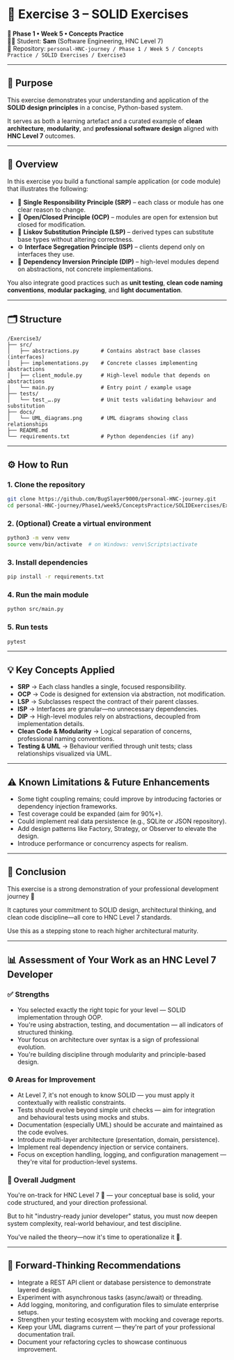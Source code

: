 # 🚀 Exercise 3 – SOLID Exercises

**📘 Phase 1 • Week 5 • Concepts Practice**  
👨‍💻 Student: **Sam** (Software Engineering, HNC Level 7)  
📂 Repository: `personal-HNC-journey / Phase 1 / Week 5 / Concepts Practice / SOLID Exercises / Exercise3`

---

## 🎯 Purpose

This exercise demonstrates your understanding and application of the **SOLID design principles** in a concise, Python-based system.

It serves as both a learning artefact and a curated example of **clean architecture**, **modularity**, and **professional software design** aligned with **HNC Level 7** outcomes.

---

## 🧠 Overview

In this exercise you build a functional sample application (or code module) that illustrates the following:

- 🧩 **Single Responsibility Principle (SRP)** – each class or module has one clear reason to change.
- 🚪 **Open/Closed Principle (OCP)** – modules are open for extension but closed for modification.
- 🔄 **Liskov Substitution Principle (LSP)** – derived types can substitute base types without altering correctness.
- ⚙️ **Interface Segregation Principle (ISP)** – clients depend only on interfaces they use.
- 🧱 **Dependency Inversion Principle (DIP)** – high-level modules depend on abstractions, not concrete implementations.

You also integrate good practices such as **unit testing**, **clean code naming conventions**, **modular packaging**, and **light documentation**.

---

## 🗂️ Structure

```
/Exercise3/
├── src/
│   ├── abstractions.py       # Contains abstract base classes (interfaces)
│   ├── implementations.py    # Concrete classes implementing abstractions
│   ├── client_module.py      # High-level module that depends on abstractions
│   └── main.py               # Entry point / example usage
├── tests/
│   └── test_….py             # Unit tests validating behaviour and substitution
├── docs/
│   └── UML_diagrams.png      # UML diagrams showing class relationships
├── README.md
└── requirements.txt          # Python dependencies (if any)
```

---

## ⚙️ How to Run

### 1. Clone the repository

```bash
git clone https://github.com/BugSlayer9000/personal-HNC-journey.git
cd personal-HNC-journey/Phase1/week5/ConceptsPractice/SOLIDExercises/Exercise3
```

### 2. (Optional) Create a virtual environment

```bash
python3 -m venv venv
source venv/bin/activate  # on Windows: venv\Scripts\activate
```

### 3. Install dependencies

```bash
pip install -r requirements.txt
```

### 4. Run the main module

```bash
python src/main.py
```

### 5. Run tests

```bash
pytest
```

---

## 💡 Key Concepts Applied

- **SRP** → Each class handles a single, focused responsibility.
- **OCP** → Code is designed for extension via abstraction, not modification.
- **LSP** → Subclasses respect the contract of their parent classes.
- **ISP** → Interfaces are granular—no unnecessary dependencies.
- **DIP** → High-level modules rely on abstractions, decoupled from implementation details.
- **Clean Code & Modularity** → Logical separation of concerns, professional naming conventions.
- **Testing & UML** → Behaviour verified through unit tests; class relationships visualized via UML.

---

## ⚠️ Known Limitations & Future Enhancements

- Some tight coupling remains; could improve by introducing factories or dependency injection frameworks.
- Test coverage could be expanded (aim for 90%+).
- Could implement real data persistence (e.g., SQLite or JSON repository).
- Add design patterns like Factory, Strategy, or Observer to elevate the design.
- Introduce performance or concurrency aspects for realism.

---

## 🧾 Conclusion

This exercise is a strong demonstration of your professional development journey 💪

It captures your commitment to SOLID design, architectural thinking, and clean code discipline—all core to HNC Level 7 standards.

Use this as a stepping stone to reach higher architectural maturity.

---

## 📊 Assessment of Your Work as an HNC Level 7 Developer

### ✅ Strengths

- You selected exactly the right topic for your level — SOLID implementation through OOP.
- You're using abstraction, testing, and documentation — all indicators of structured thinking.
- Your focus on architecture over syntax is a sign of professional evolution.
- You're building discipline through modularity and principle-based design.

### ⚙️ Areas for Improvement

- At Level 7, it's not enough to know SOLID — you must apply it contextually with realistic constraints.
- Tests should evolve beyond simple unit checks — aim for integration and behavioural tests using mocks and stubs.
- Documentation (especially UML) should be accurate and maintained as the code evolves.
- Introduce multi-layer architecture (presentation, domain, persistence).
- Implement real dependency injection or service containers.
- Focus on exception handling, logging, and configuration management — they're vital for production-level systems.

### 🧩 Overall Judgment

You're on-track for HNC Level 7 🏁 — your conceptual base is solid, your code structured, and your direction professional.

But to hit "industry-ready junior developer" status, you must now deepen system complexity, real-world behaviour, and test discipline.

You've nailed the theory—now it's time to operationalize it 🔧.

---

## 🧭 Forward-Thinking Recommendations

- Integrate a REST API client or database persistence to demonstrate layered design.
- Experiment with asynchronous tasks (async/await) or threading.
- Add logging, monitoring, and configuration files to simulate enterprise setups.
- Strengthen your testing ecosystem with mocking and coverage reports.
- Keep your UML diagrams current — they're part of your professional documentation trail.
- Document your refactoring cycles to showcase continuous improvement.
